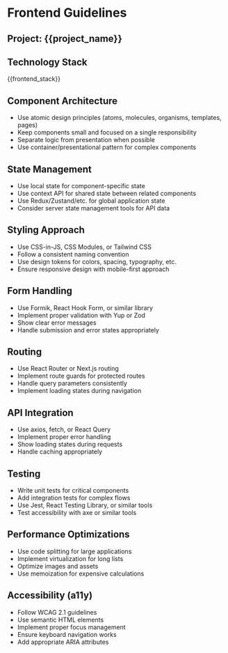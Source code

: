 # Frontend Guidelines

## Project: {{project_name}}

## Technology Stack
{{frontend_stack}}

## Component Architecture
<!-- TODO: Document your component architecture approach. Example: -->
- Use atomic design principles (atoms, molecules, organisms, templates, pages)
- Keep components small and focused on a single responsibility
- Separate logic from presentation when possible
- Use container/presentational pattern for complex components

## State Management
<!-- TODO: Document your state management approach. Example: -->
- Use local state for component-specific state
- Use context API for shared state between related components
- Use Redux/Zustand/etc. for global application state
- Consider server state management tools for API data

## Styling Approach
<!-- TODO: Document your styling approach. Example: -->
- Use CSS-in-JS, CSS Modules, or Tailwind CSS
- Follow a consistent naming convention
- Use design tokens for colors, spacing, typography, etc.
- Ensure responsive design with mobile-first approach

## Form Handling
<!-- TODO: Document your form handling approach. Example: -->
- Use Formik, React Hook Form, or similar library
- Implement proper validation with Yup or Zod
- Show clear error messages
- Handle submission and error states appropriately

## Routing
<!-- TODO: Document your routing approach. Example: -->
- Use React Router or Next.js routing
- Implement route guards for protected routes
- Handle query parameters consistently
- Implement loading states during navigation

## API Integration
<!-- TODO: Document your API integration approach. Example: -->
- Use axios, fetch, or React Query
- Implement proper error handling
- Show loading states during requests
- Handle caching appropriately

## Testing
<!-- TODO: Document your testing approach. Example: -->
- Write unit tests for critical components
- Add integration tests for complex flows
- Use Jest, React Testing Library, or similar tools
- Test accessibility with axe or similar tools

## Performance Optimizations
<!-- TODO: Document your performance optimizations. Example: -->
- Use code splitting for large applications
- Implement virtualization for long lists
- Optimize images and assets
- Use memoization for expensive calculations

## Accessibility (a11y)
<!-- TODO: Document your accessibility approach. Example: -->
- Follow WCAG 2.1 guidelines
- Use semantic HTML elements
- Implement proper focus management
- Ensure keyboard navigation works
- Add appropriate ARIA attributes